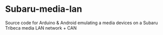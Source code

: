 # Subaru-media-lan
Source code for Arduino &amp; Android emulating a  media devices on a Subaru  Tribeca  media LAN network + CAN

